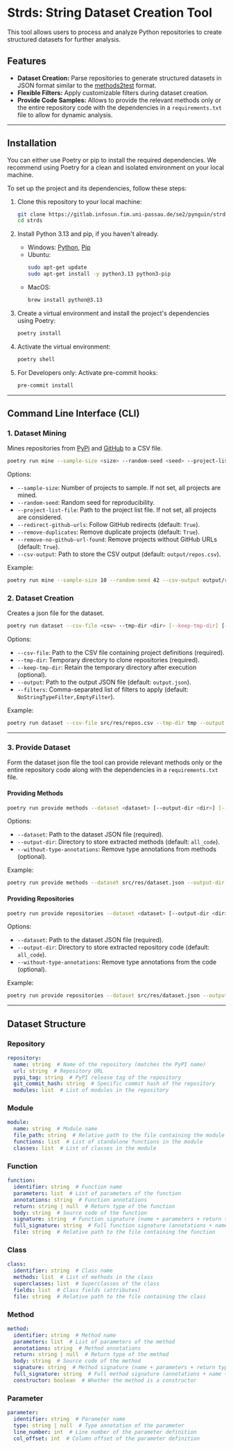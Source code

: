 # Strds: String Dataset Creation Tool

This tool allows users to process and analyze Python repositories to create structured datasets for further analysis.


## Features

- **Dataset Creation:** Parse repositories to generate structured datasets in JSON format similar to
  the [methods2test](https://github.com/microsoft/methods2test) format.
- **Flexible Filters:** Apply customizable filters during dataset creation.
- **Provide Code Samples:** Allows to provide the relevant methods only or the entire repository code with the
  dependencies in a `requirements.txt` file to allow for dynamic analysis.

---

## Installation

You can either use Poetry or pip to install the required dependencies. We recommend using Poetry for a clean and
isolated environment on your local machine.

To set up the project and its dependencies, follow these steps:

1. Clone this repository to your local machine:

   ```bash
   git clone https://gitlab.infosun.fim.uni-passau.de/se2/pynguin/strds.git
   cd strds
   ```

2. Install Python 3.13 and pip, if you haven't already.

    - Windows: [Python](https://www.python.org/downloads/release/python), [Pip](https://pip.pypa.io/en/stable/installation/)
    - Ubuntu:
      ```bash
      sudo apt-get update
      sudo apt-get install -y python3.13 python3-pip
      ```
   - MacOS:
       ```bash
       brew install python@3.13
       ```

3. Create a virtual environment and install the project's dependencies using Poetry:

    ```bash
    poetry install
    ```

4. Activate the virtual environment:

    ```bash
    poetry shell
    ```

5. For Developers only: Activate pre-commit hooks:

    ```bash
    pre-commit install
    ```

---

## Command Line Interface (CLI)


### 1. Dataset Mining

Mines repositories from [PyPi](https://pypi.org/) and [GitHub](https://github.com/) to a CSV file.

```bash
poetry run mine --sample-size <size> --random-seed <seed> --project-list-file <file> [--redirect-github-urls] [--remove-duplicates] [--remove-no-github-url-found] [--csv-output <file>]
```

Options:

- `--sample-size`: Number of projects to sample. If not set, all projects are mined.
- `--random-seed`: Random seed for reproducibility.
- `--project-list-file`: Path to the project list file. If not set, all projects are considered.
- `--redirect-github-urls`: Follow GitHub redirects (default: `True`).
- `--remove-duplicates`: Remove duplicate projects (default: `True`).
- `--remove-no-github-url-found`: Remove projects without GitHub URLs (default: `True`).
- `--csv-output`: Path to store the CSV output (default: `output/repos.csv`).

Example:

```bash
poetry run mine --sample-size 10 --random-seed 42 --csv-output output/repos.csv
```

### 2. Dataset Creation

Creates a json file for the dataset.

```bash
poetry run dataset --csv-file <csv> --tmp-dir <dir> [--keep-tmp-dir] [--output <json>] [--filters <filters>]
```

Options:

- `--csv-file`: Path to the CSV file containing project definitions (required).
- `--tmp-dir`: Temporary directory to clone repositories (required).
- `--keep-tmp-dir`: Retain the temporary directory after execution (optional).
- `--output`: Path to the output JSON file (default: `output.json`).
- `--filters`: Comma-separated list of filters to apply (default: `NoStringTypeFilter,EmptyFilter`).

Example:

```bash
poetry run dataset --csv-file src/res/repos.csv --tmp-dir tmp --output output/dataset.json
```

---

### 3. Provide Dataset

Form the dataset json file the tool can provide relevant methods only or the entire repository code along with the
dependencies in a `requirements.txt` file.

#### Providing Methods

```bash
poetry run provide methods --dataset <dataset> [--output-dir <dir>] [--without-type-annotations]
```

Options:

- `--dataset`: Path to the dataset JSON file (required).
- `--output-dir`: Directory to store extracted methods (default: `all_code`).
- `--without-type-annotations`: Remove type annotations from methods (optional).

Example:

```bash
poetry run provide methods --dataset src/res/dataset.json --output-dir output
```

#### Providing Repositories

```bash
poetry run provide repositories --dataset <dataset> [--output-dir <dir>]
```

Options:

- `--dataset`: Path to the dataset JSON file (required).
- `--output-dir`: Directory to store extracted repository code (default: `all_code`).
- `--without-type-annotations`: Remove type annotations from the code (optional).

Example:

```bash
poetry run provide repositories --dataset src/res/dataset.json --output-dir output
```

---

## Dataset Structure

### Repository

```yaml
repository:
  name: string  # Name of the repository (matches the PyPI name)
  url: string  # Repository URL
  pypi_tag: string  # PyPI release tag of the repository
  git_commit_hash: string  # Specific commit hash of the repository
  modules: list  # List of modules in the repository
```

### Module

```yaml
module:
  name: string  # Module name
  file_path: string  # Relative path to the file containing the module
  functions: list  # List of standalone functions in the module
  classes: list  # List of classes in the module
```

### Function

```yaml
function:
  identifier: string  # Function name
  parameters: list  # List of parameters of the function
  annotations: string  # Function annotations
  return: string | null  # Return type of the function
  body: string  # Source code of the function
  signature: string  # Function signature (name + parameters + return type)
  full_signature: string  # Full function signature (annotations + name + parameters + return type)
  file: string  # Relative path to the file containing the function
```

### Class

```yaml
class:
  identifier: string  # Class name
  methods: list  # List of methods in the class
  superclasses: list  # Superclasses of the class
  fields: list  # Class fields (attributes)
  file: string  # Relative path to the file containing the class
```

### Method

```yaml
method:
  identifier: string  # Method name
  parameters: list  # List of parameters of the method
  annotations: string  # Method annotations
  return: string | null  # Return type of the method
  body: string  # Source code of the method
  signature: string  # Method signature (name + parameters + return type)
  full_signature: string  # Full method signature (annotations + name + parameters + return type)
  constructor: boolean  # Whether the method is a constructor
```

### Parameter

```yaml
parameter:
  identifier: string  # Parameter name
  type: string | null  # Type annotation of the parameter
  line_number: int  # Line number of the parameter definition
  col_offset: int  # Column offset of the parameter definition
```
